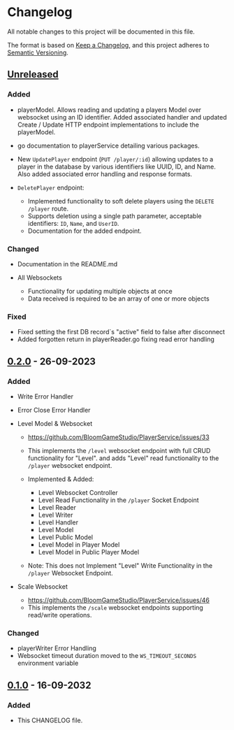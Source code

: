 # Changelog

All notable changes to this project will be documented in this file.

The format is based on [Keep a Changelog](https://keepachangelog.com/en/1.0.0/),
and this project adheres to [Semantic Versioning](https://semver.org/spec/v2.0.0.html).

## [Unreleased]

### Added

- playerModel. Allows reading and updating a players Model over websocket using an ID identifier. Added associated handler and updated Create / Update HTTP endpoint implementations to include the playerModel.

-  go documentation to playerService detailing various packages.

- New `UpdatePlayer` endpoint (`PUT /player/:id`) allowing updates to a player in the database by various identifiers like UUID, ID, and Name. Also added associated error handling and response formats.

- `DeletePlayer` endpoint:
  - Implemented functionality to soft delete players using the `DELETE /player` route.
  - Supports deletion using a single path parameter, acceptable identifiers: `ID`, `Name`, and `UserID`.
  - Documentation for the added endpoint.
  
### Changed

- Documentation in the README.md

- All Websockets
  - Functionality for updating multiple objects at once
  - Data received is required to be an array of one or more objects

### Fixed

- Fixed setting the first DB record`s "active" field to false after disconnect
- Added forgotten return in playerReader.go fixing read error handling

## [0.2.0] - 26-09-2023

### Added

- Write Error Handler
- Error Close Error Handler

- Level Model & Websocket

  - https://github.com/BloomGameStudio/PlayerService/issues/33
  - This implements the `/level` websocket endpoint with full CRUD functionality for "Level".
    and adds "Level" read functionality to the `/player` websocket endpoint.

  - Implemented & Added:

    - Level Websocket Controller
    - Level Read Functionality in the `/player` Socket Endpoint
    - Level Reader
    - Level Writer
    - Level Handler
    - Level Model
    - Level Public Model
    - Level Model in Player Model
    - Level Model in Public Player Model

  - Note: This does not Implement "Level" Write Functionality in the `/player` Websocket Endpoint.

- Scale Websocket
  - https://github.com/BloomGameStudio/PlayerService/issues/46
  - This implements the `/scale` websocket endpoints supporting read/write operations.

### Changed

- playerWriter Error Handling
- Websocket timeout duration moved to the `WS_TIMEOUT_SECONDS` environment variable

## [0.1.0] - 16-09-2032

### Added

- This CHANGELOG file.

[unreleased]: https://github.com/BloomGameStudio/PlayerService/compare/staging...dev
[0.2.0]: https://github.com/BloomGameStudio/PlayerService/releases/tag/0.2.0
[0.1.0]: https://github.com/BloomGameStudio/PlayerService/releases/tag/0.1.0
